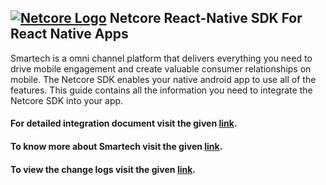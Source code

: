 
## [![Netcore Logo](https://netcore.in/wp-content/themes/netcore/img/Netcore-new-Logo.png)](http:www.netcore.in)  Netcore React-Native SDK For React Native Apps
Smartech is a omni channel platform that delivers everything you need to drive mobile engagement and create valuable consumer relationships on mobile. The Netcore SDK enables your native android app to use all of the features. This guide contains all the information you need to integrate the Netcore SDK into your app.

#### For detailed integration document visit the given [link](https://github.com/NetcoreSolutions/Smartech-React-Native).
#### To know more about Smartech visit the given [link](https://docs.netcoresmartech.com/).
#### To view the change logs visit the given [link](https://docs.netcoresmartech.com/docs/sdk-changelog). 
